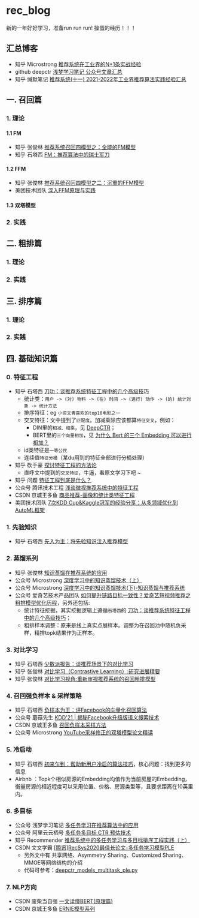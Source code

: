 # rec_blog

新的一年好好学习，准备run run run! 操蛋的经历！！！

## 汇总博客

+ 知乎 Microstrong [推荐系统在工业界的N+1条实战经验](https://zhuanlan.zhihu.com/p/336628289)
+ github deepctr [浅梦学习笔记 公众号文章汇总](https://github.com/shenweichen/AlgoNotes)
+ 知乎 缄默笔记 [推荐系统(十一) 2021-2022年工业界推荐算法实践经验汇总](https://zhuanlan.zhihu.com/p/481610113)

## 一. 召回篇

### 1. 理论
#### 1.1 FM
+ 知乎 张俊林 [推荐系统召回四模型之：全能的FM模型](https://zhuanlan.zhihu.com/p/58160982)
+ 知乎 石塔西 [FM：推荐算法中的瑞士军刀](https://zhuanlan.zhihu.com/p/343174108)
#### 1.2 FFM
+ 知乎 张俊林 [推荐系统召回四模型之二：沉重的FFM模型](https://zhuanlan.zhihu.com/p/59528983)
+ 美团技术团队 [深入FFM原理与实践](https://tech.meituan.com/2016/03/03/deep-understanding-of-ffm-principles-and-practices.html)

#### 1.3 双塔模型


### 2. 实践

## 二. 粗排篇

### 1. 理论
### 2. 实践

## 三. 排序篇

### 1. 理论
### 2. 实践

## 四. 基础知识篇

### 0. 特征工程
+ 知乎 石塔西 [刀功：谈推荐系统特征工程中的几个高级技巧](https://zhuanlan.zhihu.com/p/448680238)
	+ 统计类：`用户 -> (对) 物料 -> (在) 时间 -> (进行) 动作 -> (的) 统计对象 -> 统计方法`
	+ 排序特征：eg `小资文青喜欢的top10电影之一`
	+ 交叉特征：文中提到了`匹配度`。加减乘除应该都算`特征交叉`，例如：
		+ DIN里的`相减、相乘`，见 [DeepCTR](https://github.com/shenweichen/DeepCTR/blob/9f155590cc44c14821dcb691811656eb2ef2f49b/deepctr/layers/core.py#L92)；
		+ BERT里的`三个向量相加`，见 [为什么 Bert 的三个 Embedding 可以进行相加？](https://www.zhihu.com/question/374835153/answer/1070264662)
	+ id类特征是`一等公民`
	+ 连续值`特征分桶`（某du用到的特征全部进行分桶处理）
+ 知乎 砍手豪 [探讨特征工程的方法论](https://zhuanlan.zhihu.com/p/466685415)
	+ 直呼文中提到的`交叉特征`，牛逼，看原文学习下吧 ~
+ 知乎 问题 [特征工程到底是什么？](https://www.zhihu.com/question/29316149/answer/2346832545)
+ 公众号 腾讯技术工程 [浅谈微视推荐系统中的特征工程](https://mp.weixin.qq.com/s/EgiSIJCRfiRLKwHUC1m46A)
+ CSDN 京城王多鱼 [商品推荐-画像和统计类特征工程](https://blog.csdn.net/wdh315172/article/details/105439491)
+ 美团技术团队 [7次KDD Cup&Kaggle冠军的经验分享：从多领域优化到AutoML框架](https://tech.meituan.com/2022/01/06/7-kdd-cup-kaggle-automl.html)


### 1. 先验知识
+ 知乎 石塔西 [先入为主：将先验知识注入推荐模型](https://zhuanlan.zhihu.com/p/442845759)

### 2. 蒸馏系列
+ 知乎 张俊林 [知识蒸馏在推荐系统的应用](https://zhuanlan.zhihu.com/p/143155437)
+ 公众号 Microstrong [深度学习中的知识蒸馏技术（上）](https://mp.weixin.qq.com/s/E7-MF18Y-UeKx694kGFHzA)
+ 公众号 Microstrong [深度学习中的知识蒸馏技术(下)-知识蒸馏与推荐系统](https://mp.weixin.qq.com/s/Noac4YLIimr1HM2fln2bjg)
+ 公众号 爱奇艺技术产品团队 [如何提升链路目标一致性？爱奇艺短视频推荐之粗排模型优化历程](https://mp.weixin.qq.com/s/LZlskUK4dmOd5fLTZIATnQ)，另外还包括:
	+ 统计特征挖掘，其实挖掘逻辑上遵循`石塔西`的 [刀功：谈推荐系统特征工程中的几个高级技巧](https://zhuanlan.zhihu.com/p/448680238)；
	+ 粗排样本调整：原来是线上真实点展样本。调整为在召回池中随机负采样，精排topk结果作为正样本。

### 3. 对比学习
+ 知乎 石塔西 [少数派报告：谈推荐场景下的对比学习](https://zhuanlan.zhihu.com/p/435903339)
+ 知乎 张俊林 [对比学习（Contrastive Learning）:研究进展精要](https://zhuanlan.zhihu.com/p/367290573)
+ 知乎 张俊林 [对比学习视角:重新审视推荐系统的召回粗排模型](https://zhuanlan.zhihu.com/p/424198603)

### 4. 召回强负样本 & 采样策略
+ 知乎 石塔西 [负样本为王：评Facebook的向量化召回算法](https://zhuanlan.zhihu.com/p/165064102)
+ 公众号 蘑菇先生 [KDD'21 | 揭秘Facebook升级版语义搜索技术](https://mp.weixin.qq.com/s/mkC8lSbBXWMUIXUg3KrAjQ)
+ CSDN 京城王多鱼 [召回负样本采样方法](https://blog.csdn.net/wdh315172/article/details/123328581)
+ 公众号 Microstrong [YouTube采样修正的双塔模型论文精读](https://mp.weixin.qq.com/s/us4qGD3LDgLmPy2m-qq-iw)

### 5. 冷启动
+ 知乎 石塔西 [初来乍到：帮助新用户冷启的算法技巧](https://zhuanlan.zhihu.com/p/458843906)，核心问题：找到更多的信息
+ Airbnb ：Topk个相似房源的Embedding均值作为当前房屋的Embedding，衡量房源的相近程度可以采用位置、价格、房源类型等，且要求距离在10英里内。

### 6. 多目标
+ 公众号 浅梦学习笔记 [多任务学习在推荐算法中的应用](https://mp.weixin.qq.com/s/4e7gwpP3XHBAMNX9M0nRgw)
+ 公众号 阿里云云栖号 [多任务多目标 CTR 预估技术](https://mp.weixin.qq.com/s/tcZoQrPylVxsVc67gUN45w)
+ 知乎 Recommender [推荐系统中的多任务学习与多目标排序工程实践（上）](https://zhuanlan.zhihu.com/p/422925553)
+ CSDN 文文学霸 [[腾讯]RecSys2020最佳长论文-多任务学习模型PLE](https://blog.csdn.net/abcdefg90876/article/details/108898482)
	+ 另外文中有 共享网络、Asymmetry Sharing、Customized Sharing、MMOE等网络结构的介绍
	+ 代码可参考：[deepctr_models_multitask_ple.py](https://github.com/shenweichen/DeepCTR/blob/master/deepctr/models/multitask/ple.py)

### 7. NLP方向
+ CSDN 废柴当自强 [一文读懂BERT(原理篇)](https://blog.csdn.net/jiaowoshouzi/article/details/89073944)
+ CSDN 京城王多鱼 [ERNIE模型系列]()